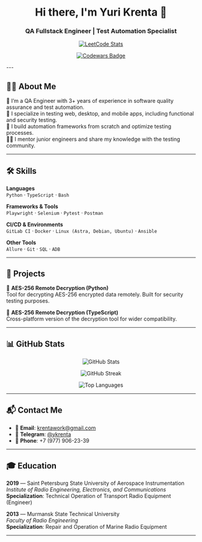 <h1 align="center">Hi there, I'm Yuri Krenta 👋</h1>
<h3 align="center">QA Fullstack Engineer | Test Automation Specialist</h3>

<p align="center">
  <a href="https://leetcode.com/y-krenta/">
    <img src="https://leetcard.jacoblin.cool/y-krenta?theme=dark&font=Battambang&ext=heatmap" alt="LeetCode Stats"/>
  </a>
</p>

<p align="center">
  <a href="https://www.codewars.com/users/y.krenta">
    <img src="https://www.codewars.com/users/y.krenta/badges/large" alt="Codewars Badge"/>
  </a>
</p>
---

## 🧑‍💻 About Me

🎯 I’m a QA Engineer with 3+ years of experience in software quality assurance and test automation.  
🔧 I specialize in testing web, desktop, and mobile apps, including functional and security testing.  
🧪 I build automation frameworks from scratch and optimize testing processes.  
👨‍🏫 I mentor junior engineers and share my knowledge with the testing community.

---

## 🛠️ Skills

**Languages**  
`Python` · `TypeScript` · `Bash`

**Frameworks & Tools**  
`Playwright` · `Selenium` · `Pytest` · `Postman`

**CI/CD & Environments**  
`GitLab CI` · `Docker` · `Linux (Astra, Debian, Ubuntu)` · `Ansible`

**Other Tools**  
`Allure` · `Git` · `SQL` · `ADB`

---

## 🚀 Projects

🔐 **AES-256 Remote Decryption (Python)**  
Tool for decrypting AES-256 encrypted data remotely. Built for security testing purposes.

🔐 **AES-256 Remote Decryption (TypeScript)**  
Cross-platform version of the decryption tool for wider compatibility.

---

## 📊 GitHub Stats

<p align="center">
  <img src="https://github-readme-stats.vercel.app/api?username=y-krenta&show_icons=true&theme=radical&hide_rank=false&count_private=true" alt="GitHub Stats"/>
</p>

<p align="center">
  <img src="https://github-readme-streak-stats.herokuapp.com?user=y-krenta&theme=radical&hide_border=false" alt="GitHub Streak"/>
</p>

<p align="center">
  <img src="https://github-readme-stats.vercel.app/api/top-langs/?username=y-krenta&layout=compact&theme=radical&langs_count=10" alt="Top Languages"/>
</p>

---

## 📬 Contact Me

- 📧 **Email**: krentawork@gmail.com  
- 💬 **Telegram**: [@ykrenta](https://t.me/ykrenta)  
- 📱 **Phone**: +7 (977) 906-23-39  

---

## 🎓 Education

**2019** — Saint Petersburg State University of Aerospace Instrumentation  
*Institute of Radio Engineering, Electronics, and Communications*  
**Specialization**: Technical Operation of Transport Radio Equipment (Engineer)

**2013** — Murmansk State Technical University  
*Faculty of Radio Engineering*  
**Specialization**: Repair and Operation of Marine Radio Equipment

---

